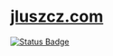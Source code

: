# [jluszcz.com](https://jluszcz.com)

[![Status Badge](https://github.com/jluszcz/jluszcz.com/actions/workflows/workflow.yml/badge.svg)](https://github.com/jluszcz/jluszcz.com/actions/workflows/workflow.yml)
